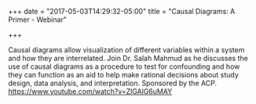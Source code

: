 +++
date = "2017-05-03T14:29:32-05:00"
title = "Causal Diagrams: A Primer - Webinar"

+++

Causal diagrams allow visualization of different variables within a system and how they are interrelated. Join Dr. Salah Mahmud as he discusses the use of causal diagrams as a procedure to test for confounding and how they can function as an aid to help make rational decisions about study design, data analysis, and interpretation. Sponsored by the ACP. <https://www.youtube.com/watch?v=ZlGAlG6uMAY>

